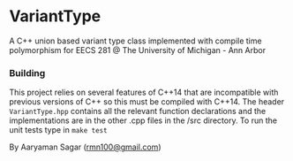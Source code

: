 # VariantType

A C++ union based variant type class implemented with compile time
polymorphism for EECS 281 @ The University of Michigan - Ann Arbor

### Building
This project relies on several features of C++14 that are incompatible with
previous versions of C++ so this must be compiled with C++14.  The header
`VariantType.hpp` contains all the relevant function declarations and the
implementations are in the other .cpp files in the /src directory.  To run the
unit tests type in ``make test``

By Aaryaman Sagar (rmn100@gmail.com)
